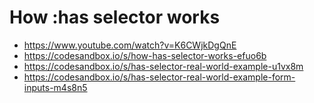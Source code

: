 # How :has selector works

* <https://www.youtube.com/watch?v=K6CWjkDgQnE>
* <https://codesandbox.io/s/how-has-selector-works-efuo6b>
* <https://codesandbox.io/s/has-selector-real-world-example-u1vx8m>
* <https://codesandbox.io/s/has-selector-real-world-example-form-inputs-m4s8n5>